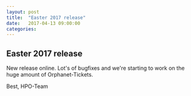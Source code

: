 ```yaml
---
layout: post
title:  "Easter 2017 release"
date:   2017-04-13 09:00:00
categories: 
---
```


## Easter 2017 release

New release online. Lot's of bugfixes and we're starting to work on the huge amount of Orphanet-Tickets.

Best,
HPO-Team